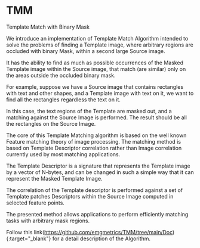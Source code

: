 # TMM
Template Match with Binary Mask


We introduce an implementation of Template Match Algorithm intended to solve the problems of finding a Template image, where arbitrary regions are occluded with binary Mask, within a second large Source image.

It has the ability to find as much as possible occurrences of the Masked Template image within the Source image, that match (are similar) only on the areas outside the occluded binary mask.

For example, suppose we have a Source image that contains rectangles with text and other shapes, and a Template image with text on it, we want to find all the rectangles regardless the text on it.

In this case, the text regions of the Template are masked out, and a matching against the Source Image is performed. The result should be all the rectangles on the Source Image.


The core of this Template Matching algorithm is based on the well known Feature matching theory of image processing. The matching method is based on Template Descriptor correlation rather than Image correlation currently used by most matching applications.

The Template Descriptor is a signature that represents the Template image by a vector of N-bytes, and can be changed in such a simple way that it can represent the Masked Template Image.

The correlation of the Template descriptor is performed against a set of Template patches Descriptors within the Source Image computed in selected feature points.

The presented method allows applications to perform efficiently matching tasks with arbitrary mask regions.

Follow this link(https://github.com/emgmetrics/TMM/tree/main/Doc){:target="_blank"} for a detail description of the Algorithm.

